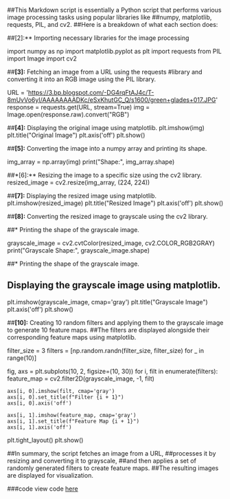 ##This Markdown script is essentially a Python script that performs various image processing tasks using popular libraries like
##numpy, matplotlib, requests, PIL, and cv2.
##Here is a breakdown of what each section does:


##[2]:** Importing necessary libraries for the image processing 

import numpy as np
import matplotlib.pyplot as plt
import requests
from PIL import Image
import cv2

##**[3]:** Fetching an image from a URL using the requests 
#library and converting it into an RGB image using the PIL library.

URL = 'https://3.bp.blogspot.com/-DG4rqFtAJ4c/T-8mUvVo6yI/AAAAAAAADKc/eSxKhutGC_Q/s1600/green+glades+017.JPG'
response = requests.get(URL, stream=True)
img = Image.open(response.raw).convert("RGB")

##**[4]:** Displaying the original image using matplotlib.
plt.imshow(img)
plt.title("Original Image")
plt.axis('off')
plt.show()

##**[5]:** Converting the image into a numpy array and printing its shape.

img_array = np.array(img)
print("Shape:", img_array.shape)

##*[6]:** Resizing the image to a specific size using the cv2 library.
resized_image = cv2.resize(img_array, (224, 224))

##**[7]:** Displaying the resized image using matplotlib.
plt.imshow(resized_image)
plt.title("Resized Image")
plt.axis('off')
plt.show()

##**[8]:** Converting the resized image to grayscale using the cv2 library.

##* Printing the shape of the grayscale image.

grayscale_image = cv2.cvtColor(resized_image, cv2.COLOR_RGB2GRAY)
print("Grayscale Shape:", grayscale_image.shape)

##* Printing the shape of the grayscale image.

## Displaying the grayscale image using matplotlib.
plt.imshow(grayscale_image, cmap='gray')
plt.title("Grayscale Image")
plt.axis('off')
plt.show()

##**[10]:** Creating 10 random filters and applying them to the grayscale image to generate 10 feature maps. 
##The filters are displayed alongside their corresponding feature maps using matplotlib.

filter_size = 3
filters = [np.random.randn(filter_size, filter_size) for _ in range(10)]

fig, axs = plt.subplots(10, 2, figsize=(10, 30))
for i, filt in enumerate(filters):
    feature_map = cv2.filter2D(grayscale_image, -1, filt)

    axs[i, 0].imshow(filt, cmap='gray')
    axs[i, 0].set_title(f"Filter {i + 1}")
    axs[i, 0].axis('off')

    axs[i, 1].imshow(feature_map, cmap='gray')
    axs[i, 1].set_title(f"Feature Map {i + 1}")
    axs[i, 1].axis('off')

plt.tight_layout()
plt.show()

##In summary, the script fetches an image from a URL,
##processes it by resizing and converting it to grayscale, 
##and then applies a set of randomly generated filters to create feature maps. 
##The resulting images are displayed for visualization.

###code 
view code [here](https://colab.research.google.com/drive/1PvbuQr4TIVPRV_VeN25je_OwQJ7jiNOZ)
